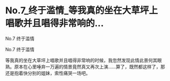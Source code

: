 # No.7_终于滥情_等我真的坐在大草坪上唱歌并且唱得非常响的...

No.7 终于滥情

No.7 终于滥情

等我真的坐在大草坪上唱歌并且唱得非常响的时候，我忽然发现此情此景何其眼熟。原本在心里唾弃一万遍的情景竟然真又再次上演……算了，既然都这样了，那还是抱着快分别的姐妹，索性痛哭一场吧。